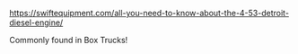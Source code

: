 https://swiftequipment.com/all-you-need-to-know-about-the-4-53-detroit-diesel-engine/

Commonly found in Box Trucks!
